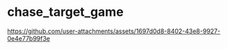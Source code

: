 # chase_target_game
 
https://github.com/user-attachments/assets/1697d0d8-8402-43e8-9927-0e4e77b99f3e
